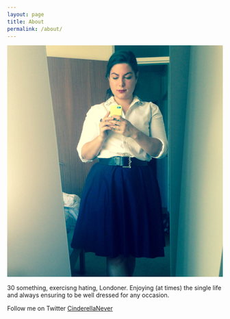 ```yaml
---
layout: page
title: About
permalink: /about/
---
```


![alt text](/_images/photo2.jpg "The honest side of me")

30 something, exercisng hating, Londoner. Enjoying (at times) the single life and always ensuring to be well dressed for any occasion.

Follow me on Twitter [CinderellaNever](https://twitter.com/cinderellanever)
